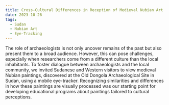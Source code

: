 ```yaml
---
title: Cross-Cultural Differences in Reception of Medieval Nubian Art
date: 2023-10-26
tags:
  - Sudan
  - Nubian Art
  - Eye-Tracking
---
```


The role of archaeologists is not only uncover remains of the past but also present them to a broad audience. However, this can pose challenges, especially when researchers come from a different culture than the local inhabitants. To foster dialogue between archaeologists and the local community, we invited Sudanese and Western visitors to view medieval Nubian paintings, discovered at the Old Dongola Archaeological Site in Sudan, using a mobile eye-tracker. Recognizing similarities and differences in how these paintings are visually processed was our starting point for developing educational programs about paintings tailored to cultural perceptions.

<!--more-->
